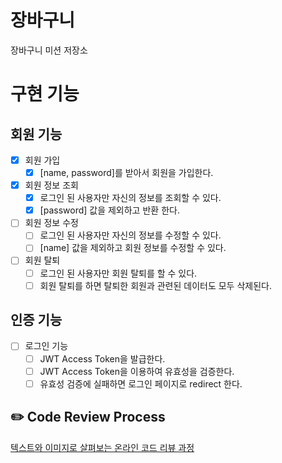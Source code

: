 # 장바구니

장바구니 미션 저장소

# 구현 기능

## 회원 기능

- [X] 회원 가입
    - [x] [name, password]를 받아서 회원을 가입한다.
- [X] 회원 정보 조회
    - [X] 로그인 된 사용자만 자신의 정보를 조회할 수 있다.
    - [X] [password] 값을 제외하고 반환 한다.
- [ ] 회원 정보 수정
    - [ ] 로그인 된 사용자만 자신의 정보를 수정할 수 있다.
    - [ ] [name] 값을 제외하고 회원 정보를 수정할 수 있다.
- [ ] 회원 탈퇴
    - [ ] 로그인 된 사용자만 회원 탈퇴를 할 수 있다.
    - [ ] 회원 탈퇴를 하면 탈퇴한 회원과 관련된 데이터도 모두 삭제된다.

## 인증 기능

- [ ] 로그인 기능
    - [ ] JWT Access Token을 발급한다.
    - [ ] JWT Access Token을 이용하여 유효성을 검증한다.
    - [ ] 유효성 검증에 실패하면 로그인 페이지로 redirect 한다.

## ✏️ Code Review Process

[텍스트와 이미지로 살펴보는 온라인 코드 리뷰 과정](https://github.com/next-step/nextstep-docs/tree/master/codereview)

